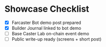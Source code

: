 # Showcase Checklist

- [x] Farcaster Bot demo post prepared
- [x] Builder Journal linked to bot demo
- [ ] Base Caster Lab on-chain event demo
- [ ] Public write-up ready (screens + short post)
